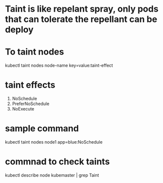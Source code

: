 # Taint is like repelant spray, only pods that can tolerate the repellant can be deploy
# To taint nodes
kubectl taint nodes node-name key=value:taint-effect
# taint effects 
1. NoSchedule
2. PreferNoSchedule
3. NoExecute

# sample command
kubectl taint nodes node1 app=blue:NoSchedule

# commnad to check taints 
kubectl describe node kubemaster | grep Taint
